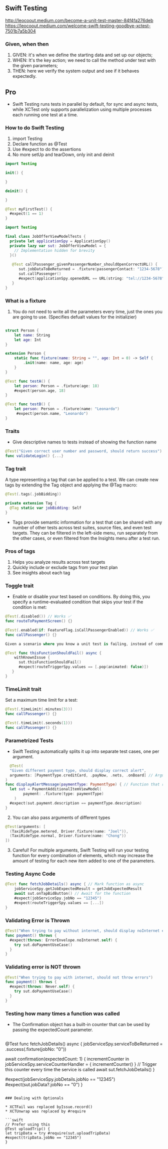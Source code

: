 ## Swift Testing

http://leocoout.medium.com/become-a-unit-test-master-84f4fa276deb
https://leocoout.medium.com/welcome-swift-testing-goodbye-xctest-7501b7a5b304

### Given, when then

1. GIVEN: it's when we define the starting data and set up our objects;
2. WHEN: It's the key action; we need to call the method under test with the given parameters;
3. THEN: here we verify the system output and see if it behaves expectedly.

## Pro
* Swift Testing runs tests in parallel by default, for sync and async tests, while XCTest only supports parallelization using multiple processes each running one test at a time.

### How to do Swift Testing
1. import Testing
2. Declare function as @Test
3. Use #expect to do the assertions
4. No more setUp and tearDown, only init and deinit

```swift 
import Testing

init() {

}

deinit() {

}

@Test myFirstTest() {
  #expect(1 == 1) 
}
   ```

```swift
import Testing

final class JobOfferViewModelTests {
  private let applicationSpy = ApplicationSpy()
  private lazy var sut: JobOfferViewModel = {
    // Implementation hidden for brevity
  }()
    
   @Test callPassenger_givenPassengerNumber_shouldOpenCorrectURL() {
      sut.jobDataToBeReturned = .fixture(passengerContact: "1234-5678")
      sut.callPassenger()
      #expect(applicationSpy.openedURL == URL(string: "tel://1234-5678"))
   }
}
```

### What is a fixture
 1. You do not need to write all the parameters every time, just the ones you are going to use. (Specifies defualt values for the initializier)

```swift

struct Person {
    let name: String
    let age: Int
}

extension Person {
    static func fixture(name: String = "", age: Int = 0) -> Self {
        .init(name: name, age: age)
    }
}

@Test func testA() {
    let person: Person = .fixture(age: 18)
    #expect(person.age, 18)
}

@Test func testB() {
    let person: Person = .fixture(name: "Leonardo")
     #expect(person.name, "Leonardo")
}

```

### Traits
* Give descriptive names to tests instead of showing the function name

```swift
@Test("Given correct user number and password, should return success")
func validateLogin() {...}
```

### Tag trait
A type representing a tag that can be applied to a test. We can create new tags by extending the Tag object and applying the @Tag macro:

```swift
@Test(.tags(.jobBidding))

private extension Tag {
  @Tag static var jobBidding: Self
}

```
* Tags provide semantic information for a test that can be shared with any number of other tests across test suites, source files, and even test targets. They can be filtered in the left-side menu, run separately from the other cases, or even filtered from the Insights menu after a test run.

### Pros of tags

1. Helps you analyze results across test targets
2. Quickly include or exclude tags from your test plan
3. See insights about each tag

### Toggle trait
* Enable or disable your test based on conditions. By doing this, you specify a runtime-evaluated condition that skips your test if the condition is met:

```swift
@Test(.disabled()) // Works ✅
func routeToPaymentScreen() {}

@Test(.enabled(if: FeatureFlag.isCallPassengerEnabled)) // Works ✅
func callPassenger() {}

Given a scenario where you know a unit test is failing, instead of commenting out or disabling using the .disabled() trait, prefer using the withKnownIssue.

@Test func thisFunctionShouldFail() async {
    withKnownIssue {
      sut.thisFunctionShouldFail()
      #expect(routeTriggerSpy.values == [.pop(animated: false)])
   }
}
 ```

### TimeLimit trait
Set a maximum time limit for a test:

```swift
@Test(.timeLimit(.minutes(3))) 
func callPassenger() {}

@Test(.timeLimit(.seconds(1))) 
func callPassenger() {}
```

### Parametrized Tests
* Swift Testing automatically splits it up into separate test cases, one per argument.

```swift
  @Test(
  "Given different payment type, should display correct alert",
  arguments: [PaymentType.creditCard, .payNow, .nets, .onBoard] // Arguments
)
func displayAlertMessage(paymentType: PaymentType) { // Function that receives the argument
  let sut = PaymentAdditionalItemViewModel(
        payment: .fixture(type: paymentType)
    )  
  #expect(sut.payment.description == paymentType.description)
}
```

2. You can also pass arguments of different types

```swift
@Test(arguments: [
  (TaxiRideType.metered, Driver.fixture(name: "Joel")),
  (TaxiRideType.normal, Driver.fixture(name: "Chong"))
])
```

3. Careful! For multiple arguments, Swift Testing will run your testing function for every combination of elements, which may increase the amount of testing for each new item added to one of the parameters.

### Testing Async Code

```swift
@Test func fetchJobDetails() async { // Mark function as async
    jobServiceSpy.getJobExpectedResult = getJobExpectedResult
    await sut.onTapBidButton() // Await for the function
    #expect(jobServiceSpy.jobNo == "12345")
    #expect(routeTriggerSpy.values == [...])
}
```

### Validating Error is Thrown

```swift
@Test("When trying to pay without internet, should display noInternet error") 
func payment() throws {
  #expect(throws: ErrorEnvelope.noInternet.self) {
    try sut.doPaymentUseCase()
  }       
}

```

### Validating error is NOT thrown

```swift
@Test("When trying to pay with internet, should not throw errors") 
func payment() throws {
  #expect(throws: Never.self) {
    try sut.doPaymentUseCase()
  }       
}
```

### Testing how many times a function was called
* The Confirmation object has a built-in counter that can be used by passing the expectedCount parameter.

  ```swift
@Test func fetchJobDetails() async {
  jobServiceSpy.serviceToBeReturned = .success(.fixture(jobNo: "0"))

  await confirmation(expectedCount: 1) { incrementCounter in
     jobServiceSpy.serviceCounterHandler = { incrementCounter() } // Trigger this counter every time the service is called 
     await sut.fetchJobDetails()
  }

  #expect(jobServiceSpy.jobDetails.jobNo == "12345")
  #expect(sut.jobData?.jobNo == "0")
}
  ```

### Dealing with Optionals

* XCTFail was replaced byIssue.record()
* XCTUnwrap was replaced by #require

```swift
// Prefer using this
@Test uploadTrip() { 
  let tripData = try #require(sut.uploadTripData)
  #expect(tripData.jobNo == "12345")
}
```
